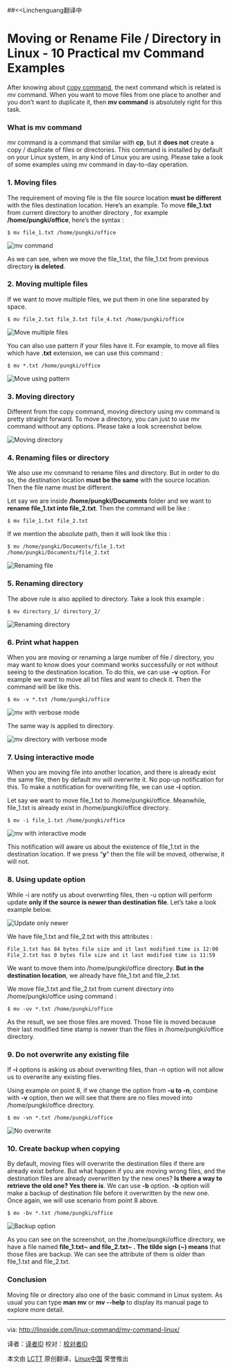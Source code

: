 ##<<Linchenguang翻译中

Moving or Rename File / Directory in Linux - 10 Practical mv Command Examples
================================================================================
After knowing about [copy command][1], the next command which is related is mv command. When you want to move files from one place to another and you don’t want to duplicate it, then **mv command** is absolutely right for this task.

### What is mv command ###

mv command is a command that similar with **cp**, but it **does not** create a copy / duplicate of files or directories. This command is installed by default on your Linux system, in any kind of Linux you are using. Please take a look of some examples using mv command in day-to-day operation.

### 1. Moving files ###

The requirement of moving file is the file source location **must be different** with the files destination location. Here’s an example. To move **file_1.txt** from current directory to another directory , for example **/home/pungki/office**, here’s the syntax :

    $ mv file_1.txt /home/pungki/office

![mv command](http://linoxide.com/wp-content/uploads/2014/01/mv.png)

As we can see, when we move the file_1.txt, the file_1.txt from previous directory **is deleted**.

### 2. Moving multiple files ###

If we want to move multiple files, we put them in one line separated by space.

    $ mv file_2.txt file_3.txt file_4.txt /home/pungki/office

![Move multiple files](http://linoxide.com/wp-content/uploads/2014/01/mv_multiple.png)

You can also use pattern if your files have it. For example, to move all files which have **.txt** extension, we can use this command :

    $ mv *.txt /home/pungki/office

![Move using pattern](http://linoxide.com/wp-content/uploads/2014/01/mv_pattern.png)

### 3. Moving directory ###

Different from the copy command, moving directory using mv command is pretty straight forward. To move a directory, you can just to use mv command without any options. Please take a look screenshot below.

![Moving directory](http://linoxide.com/wp-content/uploads/2014/01/mv_directory.png)

### 4. Renaming files or directory ###

We also use mv command to rename files and directory. But in order to do so, the destination location **must be the same** with the source location. Then the file name must be different.

Let say we are inside **/home/pungki/Documents** folder and we want to **rename file_1.txt into file_2.txt**. Then the command will be like :

    $ mv file_1.txt file_2.txt

If we mention the absolute path, then it will look like this :

    $ mv /home/pungki/Documents/file_1.txt /home/pungki/Documents/file_2.txt

![Renaming file](http://linoxide.com/wp-content/uploads/2014/01/ren_file.png)

### 5. Renaming directory ###

The above rule is also applied to directory. Take a look this example :

    $ mv directory_1/ directory_2/

![Renaming directory](http://linoxide.com/wp-content/uploads/2014/01/ren_directory.png)

### 6. Print what happen ###

When you are moving or renaming a large number of file / directory, you may want to know does your command works successfully or not without seeing to the destination location. To do this, we can use **-v** option.
For example we want to move all txt files and want to check it. Then the command will be like this.

    $ mv -v *.txt /home/pungki/office

![mv with verbose mode](http://linoxide.com/wp-content/uploads/2014/01/mv_v.png)

The same way is applied to directory.

![mv directory with verbose mode](http://linoxide.com/wp-content/uploads/2014/01/mv_v_directory.png)

### 7. Using interactive mode ###

When you are moving file into another location, and there is already exist the same file, then by default mv will overwrite it. No pop-up notification for this. To make a notification for overwriting file, we can use **-i** option.

Let say we want to move file_1.txt to /home/pungki/office. Meanwhile, file_1.txt is already exist in /home/pungki/office directory.

    $ mv -i file_1.txt /home/pungki/office

![mv with interactive mode](http://linoxide.com/wp-content/uploads/2014/01/mv_interactive.png)

This notification will aware us about the existence of file_1.txt in the destination location. If we press “**y**” then the file will be moved, otherwise, it will not.

### 8. Using update option ###

While -i are notify us about overwriting files, then -u option will perform update **only if the source is newer than destination file**. Let’s take a look example below.

![Update only newer](http://linoxide.com/wp-content/uploads/2014/01/mv_u.png)

We have file_1.txt and file_2.txt with this attributes :

    File_1.txt has 84 bytes file size and it last modified time is 12:00
    File_2.txt has 0 bytes file size and it last modified time is 11:59

We want to move them into /home/pungki/office directory. **But in the destination location**, we already have file_1.txt and file_2.txt.

We move file_1.txt and file_2.txt from current directory into /home/pungki/office using command :

    $ mv -uv *.txt /home/pungki/office

As the result, we see those files are moved. Those file is moved because their last modified time stamp is newer than the files in /home/pungki/office directory.

### 9. Do not overwrite any existing file ###

If **-i** options is asking us about overwriting files, than -n option will not allow us to overwrite any existing files.

Using example on point 8, if we change the option from **-u to -n**, combine with **-v** option, then we will see that there are no files moved into /home/pungki/office directory.

    $ mv -vn *.txt /home/pungki/office

![No overwrite](http://linoxide.com/wp-content/uploads/2014/01/mv_n.png)

### 10. Create backup when copying ###

By default, moving files will overwrite the destination files if there are already exist before. But what happen if you are moving wrong files, and the destination files are already overwritten by the new ones? **Is there a way to retrieve the old one? Yes there is**. We can use **-b** option. **-b** option will make a backup of destination file before it overwritten by the new one. Once again, we will use scenario from point 8 above.

    $ mv -bv *.txt /home/pungki/office

![Backup option](http://linoxide.com/wp-content/uploads/2014/01/mv_b.png)

As you can see on the screenshot, on the /home/pungki/office directory, we have a file named **file_1.txt~ and file_2.txt~ . The tilde sign (~) means** that those files are backup. We can see the attribute of them is older than file_1.txt and file_2.txt.

### Conclusion ###

Moving file or directory also one of the basic command in Linux system. As usual you can type **man mv** or **mv --help** to display its manual page to explore more detail.

--------------------------------------------------------------------------------

via: http://linoxide.com/linux-command/mv-command-linux/

译者：[译者ID](https://github.com/译者ID) 校对：[校对者ID](https://github.com/校对者ID)

本文由 [LCTT](https://github.com/LCTT/TranslateProject) 原创翻译，[Linux中国](http://linux.cn/) 荣誉推出

[1]:http://linoxide.com/linux-command/linux-cp-command/

